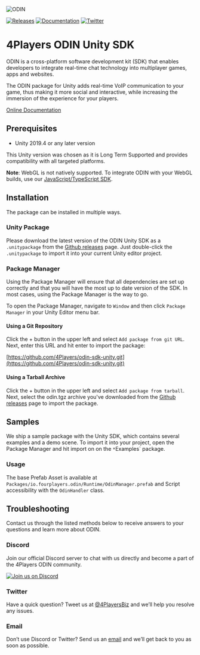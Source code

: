 ![ODIN](https://www.4players.io/images/odin/banner.jpg)

[![Releases](https://img.shields.io/github/release/4Players/odin-sdk-unity)](https://github.com/4Players/odin-sdk/releases)
[![Documentation](https://img.shields.io/badge/docs-4Players.io-orange)](https://docs.4players.io/voice)
[![Twitter](https://img.shields.io/badge/twitter-@ODIN4Players-blue)](https://twitter.com/ODIN4Players)

# 4Players ODIN Unity SDK

ODIN is a cross-platform software development kit (SDK) that enables developers to integrate real-time chat technology into multiplayer games, apps and websites.

The ODIN package for Unity adds real-time VoIP communication to your game, thus making it more social and interactive, while increasing the immersion of the experience for your players.

[Online Documentation](https://docs.4players.io/voice/unity/)

## Prerequisites

- Unity 2019.4 or any later version

This Unity version was chosen as it is Long Term Supported and provides compatibility with all targeted platforms.

**Note**: WebGL is not natively supported. To integrate ODIN with your WebGL builds, use our [JavaScript/TypeScript SDK](https://www.npmjs.com/package/@4players/odin).

## Installation

The package can be installed in multiple ways.

### Unity Package

Please download the latest version of the ODIN Unity SDK as a `.unitypackage` from the [Github releases](https://github.com/4Players/odin-sdk-unity/releases) page. Just double-click the `.unitypackage` to import it into your current Unity editor project.

### Package Manager

Using the Package Manager will ensure that all dependencies are set up correctly and that you will have the most up to date version of the SDK. In most cases, using the Package Manager is the way to go.

To open the Package Manager, navigate to `Window` and then click `Package Manager` in your Unity Editor menu bar.

#### Using a Git Repository

Click the + button in the upper left and select `Add package from git URL`. Next, enter this URL and hit enter to import the package:

[https://github.com/4Players/odin-sdk-unity.git](https://github.com/4Players/odin-sdk-unity.git)

#### Using a Tarball Archive

Click the + button in the upper left and select `Add package from tarball`. Next, select the odin.tgz archive you've downloaded from the [Github releases](https://github.com/4Players/odin-sdk-unity/releases) page to import the package.

## Samples

We ship a sample package with the Unity SDK, which contains several examples and a demo scene. To import it into your project, open the Package Manager and hit import on on the `*`Examples` package.

### Usage

The base Prefab Asset is available at `Packages/io.fourplayers.odin/Runtime/OdinManager.prefab` and Script accessibility with the `OdinHandler` class.

## Troubleshooting

Contact us through the listed methods below to receive answers to your questions and learn more about ODIN.

### Discord

Join our official Discord server to chat with us directly and become a part of the 4Players ODIN community.

[![Join us on Discord](https://developers.4players.io/images/join_discord.png)](https://4np.de/discord)

### Twitter

Have a quick question? Tweet us at [@4PlayersBiz](https://twitter.com/4PlayersBiz) and we’ll help you resolve any issues.

### Email

Don’t use Discord or Twitter? Send us an [email](mailto:odin@4players.io) and we’ll get back to you as soon as possible.
